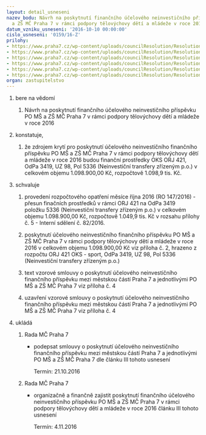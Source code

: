 ```yaml
---
layout: detail_usneseni
nazev_bodu: Návrh na poskytnutí finančního účelového neinvestičního příspěvku PO MŠ
  a ZŠ MČ Praha 7 v rámci podpory tělovýchovy dětí a mládeže v roce 2016
datum_vzniku_usneseni: '2016-10-10 00:00:00'
cislo_usneseni: '0159/16-Z'
prilohy:
- https://www.praha7.cz/wp-content/uploads/councilResolution/Resolutions/27422/export/D_Prispevek_ZS_sportovnipomucky_2016~116179.doc
- https://www.praha7.cz/wp-content/uploads/councilResolution/Resolutions/27422/export/priloha_c2_zs_sportovni_vybaveni_redukce_R_Z~116178.xls
- https://www.praha7.cz/wp-content/uploads/councilResolution/Resolutions/27422/export/Usneseni_sportovnipomucky_ZS_MS_2016_R~116177.pdf
- https://www.praha7.cz/wp-content/uploads/councilResolution/Resolutions/27422/export/Vzorova_smlouva_Prispevek_MS_ZS_sportovni_vybaveni_2016~116176.doc
- https://www.praha7.cz/wp-content/uploads/councilResolution/Resolutions/27422/export/internisdeleniofi82mezipolozkoveOKS4213419poskytnutiprispevkuskolam_II_RZ~116175.doc
- https://www.praha7.cz/wp-content/uploads/councilResolution/Resolutions/27422/export/export~301505.pdf
organ: zastupitelstvo
---
```

<OL class=urzList_view id=urzList>
<LI class=urzClass1><SPAN name="1">bere na vědomí</SPAN> 
<OL class=urzOlClass>
<LI class=urzClass2 style="TEXT-ALIGN: left"><SPAN>
<P>Návrh na poskytnutí finančního účelového neinvestičního příspěvku PO MŠ a ZŠ MČ Praha 7 v rámci podpory tělovýchovy dětí a mládeže v roce 2016</P></SPAN></LI></OL></LI>
<LI class=urzClass1><SPAN name="50">konstatuje,</SPAN> 
<OL class=urzOlClass>
<LI class=urzClass2 style="TEXT-ALIGN: left"><SPAN>
<P>že zdrojem krytí pro poskytnutí účelového neinvestičního finančního příspěvku PO MŠ a ZŠ MČ Praha 7 v rámci podpory tělovýchovy dětí a mládeže v roce 2016 budou finanční prostředky OKS ORJ 421, OdPa 3419, UZ 98, Pol 5336 (Neinvestiční transfery zřízeným p.o.) v celkovém objemu 1.098.900,00 Kč, rozpočtově 1.098,9 tis. Kč.</P></SPAN></LI></OL></LI>
<LI class=urzClass1><SPAN name="24">schvaluje</SPAN> 
<OL class=urzOlClass>
<LI class=urzClass2 style="TEXT-ALIGN: left"><SPAN>
<P>provedení rozpočtového opatření měsíce října 2016 (RO 147/2016) - přesun finačních prostředků v rámci ORJ 421 na OdPa 3419 položku&nbsp;5336 (Neinvestiční transfery zřízeným p.o.) v celkovém objemu&nbsp;1.098.900,00 Kč, rozpočtově 1.049,9 tis. Kč v rozsahu přílohy č. 5 - Interní sdělení č. 82/2016.<BR></P></SPAN></LI>
<LI class=urzClass2 style="TEXT-ALIGN: left"><SPAN>
<P>poskytnutí účelového neinvestičního finančního příspěvku PO MŠ a ZŠ MČ Praha 7 v rámci podpory tělovýchovy dětí a mládeže v roce 2016 v celkovém objemu&nbsp;1.098.900,00 Kč viz příloha č. 2, hrazeno z rozpočtu ORJ 421 OKS - sport, OdPa 3419, UZ 98, Pol 5336 (Neinvestiční transfery zřízeným p.o.)</P></SPAN></LI>
<LI class=urzClass2 style="TEXT-ALIGN: left"><SPAN>
<P>text vzorové smlouvy o poskytnutí účelového neinvestičního finančního příspěvku mezi městskou částí Praha 7 a jednotlivými PO MŠ a ZŠ MČ Praha 7 viz příloha č. 4<BR></P></SPAN></LI>
<LI class=urzClass2 style="TEXT-ALIGN: left"><SPAN>
<P>uzavření vzorové smlouvy o poskytnutí účelového neinvestičního finančního příspěvku mezi městskou částí Praha 7 a jednotlivými PO MŠ a ZŠ MČ Praha 7 viz příloha č. 4</P></SPAN></LI></OL></LI>
<LI class=urzClass1 id=urzUkoly><SPAN name="1">ukládá</SPAN>
<OL class=urzOlClass>
<LI class=urzClass2><SPAN>
<P>Rada MČ Praha 7</P></SPAN>
<UL class=urzUlClass>
<LI class=urzClass3><SPAN>
<P>podepsat smlouvy o poskytnutí účelového neinvestičního finančního příspěvku mezi městskou částí Praha 7 a jednotlivými PO MŠ a ZŠ MČ Praha 7 dle článku III tohoto usnesení</P></SPAN><SPAN class=urzUkolTermin>Termín:&nbsp;21.10.2016</SPAN></LI></UL></LI>
<LI class=urzClass2><SPAN>
<P>Rada MČ Praha 7</P></SPAN>
<UL class=urzUlClass>
<LI class=urzClass3><SPAN>
<P>organizačně a finančně zajistit poskytnutí finančního účelového neinvestičního příspěvku PO MŠ a ZŠ MČ Praha 7 v rámci podpory tělovýchovy dětí a mládeže v roce 2016 článku III tohoto usnesení</P></SPAN><SPAN class=urzUkolTermin>Termín:&nbsp;4.11.2016</SPAN></LI></UL></LI></OL></LI></OL>